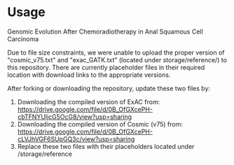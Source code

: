 # Usage
Genomic Evolution After Chemoradiotherapy in Anal Squamous Cell Carcinoma

Due to file size constraints, we were unable to upload the proper version of "cosmic_v75.txt" and "exac_GATK.txt" (located under storage/reference/) to this repository. There are currently placeholder files in their required location with download links to the appropriate versions. 

After forking or downloading the repository, update these two files by:
1. Downloading the compiled version of ExAC from: https://drive.google.com/file/d/0B_OfGXcePH-cbTFNYUljcG5OcG8/view?usp=sharing
2. Downloading the compiled version of Cosmic (v75) from: https://drive.google.com/file/d/0B_OfGXcePH-cLVJhVGF6SUpGQ3c/view?usp=sharing
3. Replace these two files with their placeholders located under /storage/reference

